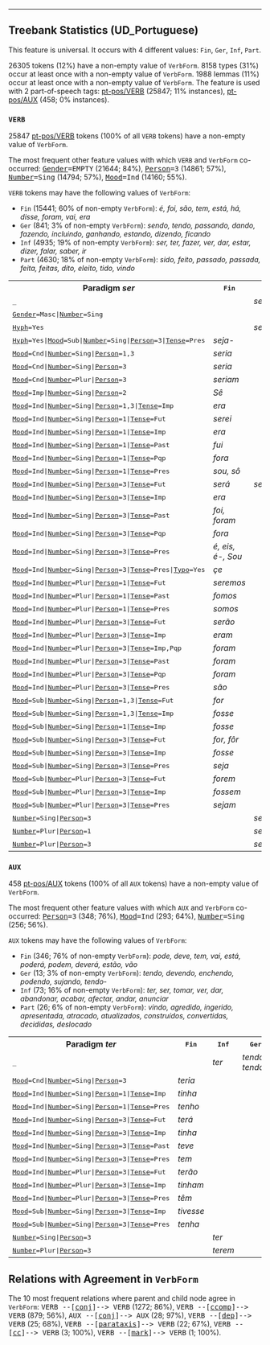 

--------------------------------------------------------------------------------

## Treebank Statistics (UD_Portuguese)

This feature is universal.
It occurs with 4 different values: `Fin`, `Ger`, `Inf`, `Part`.

26305 tokens (12%) have a non-empty value of `VerbForm`.
8158 types (31%) occur at least once with a non-empty value of `VerbForm`.
1988 lemmas (11%) occur at least once with a non-empty value of `VerbForm`.
The feature is used with 2 part-of-speech tags: [pt-pos/VERB]() (25847; 11% instances), [pt-pos/AUX]() (458; 0% instances).

### `VERB`

25847 [pt-pos/VERB]() tokens (100% of all `VERB` tokens) have a non-empty value of `VerbForm`.

The most frequent other feature values with which `VERB` and `VerbForm` co-occurred: <tt><a href="Gender.html">Gender</a>=EMPTY</tt> (21644; 84%), <tt><a href="Person.html">Person</a>=3</tt> (14861; 57%), <tt><a href="Number.html">Number</a>=Sing</tt> (14794; 57%), <tt><a href="Mood.html">Mood</a>=Ind</tt> (14160; 55%).

`VERB` tokens may have the following values of `VerbForm`:

* `Fin` (15441; 60% of non-empty `VerbForm`): <em>é, foi, são, tem, está, há, disse, foram, vai, era</em>
* `Ger` (841; 3% of non-empty `VerbForm`): <em>sendo, tendo, passando, dando, fazendo, incluindo, ganhando, estando, dizendo, ficando</em>
* `Inf` (4935; 19% of non-empty `VerbForm`): <em>ser, ter, fazer, ver, dar, estar, dizer, falar, saber, ir</em>
* `Part` (4630; 18% of non-empty `VerbForm`): <em>sido, feito, passado, passada, feita, feitas, dito, eleito, tido, vindo</em>

<table>
  <tr><th>Paradigm <i>ser</i></th><th><tt>Fin</tt></th><th><tt>Inf</tt></th><th><tt>Part</tt></th><th><tt>Ger</tt></th></tr>
  <tr><td><tt>_</tt></td><td></td><td><em>ser</em></td><td><em>sido</em></td><td><em>sendo</em></td></tr>
  <tr><td><tt><a href="Gender.html">Gender</a>=Masc|<a href="Number.html">Number</a>=Sing</tt></td><td></td><td></td><td><em>sido</em></td><td></td></tr>
  <tr><td><tt><a href="Hyph.html">Hyph</a>=Yes</tt></td><td></td><td><em>ser-</em></td><td></td><td><em>sendo-</em></td></tr>
  <tr><td><tt><a href="Hyph.html">Hyph</a>=Yes|<a href="Mood.html">Mood</a>=Sub|<a href="Number.html">Number</a>=Sing|<a href="Person.html">Person</a>=3|<a href="Tense.html">Tense</a>=Pres</tt></td><td><em>seja-</em></td><td></td><td></td><td></td></tr>
  <tr><td><tt><a href="Mood.html">Mood</a>=Cnd|<a href="Number.html">Number</a>=Sing|<a href="Person.html">Person</a>=1,3</tt></td><td><em>seria</em></td><td></td><td></td><td></td></tr>
  <tr><td><tt><a href="Mood.html">Mood</a>=Cnd|<a href="Number.html">Number</a>=Sing|<a href="Person.html">Person</a>=3</tt></td><td><em>seria</em></td><td></td><td></td><td></td></tr>
  <tr><td><tt><a href="Mood.html">Mood</a>=Cnd|<a href="Number.html">Number</a>=Plur|<a href="Person.html">Person</a>=3</tt></td><td><em>seriam</em></td><td></td><td></td><td></td></tr>
  <tr><td><tt><a href="Mood.html">Mood</a>=Imp|<a href="Number.html">Number</a>=Sing|<a href="Person.html">Person</a>=2</tt></td><td><em>Sê</em></td><td></td><td></td><td></td></tr>
  <tr><td><tt><a href="Mood.html">Mood</a>=Ind|<a href="Number.html">Number</a>=Sing|<a href="Person.html">Person</a>=1,3|<a href="Tense.html">Tense</a>=Imp</tt></td><td><em>era</em></td><td></td><td></td><td></td></tr>
  <tr><td><tt><a href="Mood.html">Mood</a>=Ind|<a href="Number.html">Number</a>=Sing|<a href="Person.html">Person</a>=1|<a href="Tense.html">Tense</a>=Fut</tt></td><td><em>serei</em></td><td></td><td></td><td></td></tr>
  <tr><td><tt><a href="Mood.html">Mood</a>=Ind|<a href="Number.html">Number</a>=Sing|<a href="Person.html">Person</a>=1|<a href="Tense.html">Tense</a>=Imp</tt></td><td><em>era</em></td><td></td><td></td><td></td></tr>
  <tr><td><tt><a href="Mood.html">Mood</a>=Ind|<a href="Number.html">Number</a>=Sing|<a href="Person.html">Person</a>=1|<a href="Tense.html">Tense</a>=Past</tt></td><td><em>fui</em></td><td></td><td></td><td></td></tr>
  <tr><td><tt><a href="Mood.html">Mood</a>=Ind|<a href="Number.html">Number</a>=Sing|<a href="Person.html">Person</a>=1|<a href="Tense.html">Tense</a>=Pqp</tt></td><td><em>fora</em></td><td></td><td></td><td></td></tr>
  <tr><td><tt><a href="Mood.html">Mood</a>=Ind|<a href="Number.html">Number</a>=Sing|<a href="Person.html">Person</a>=1|<a href="Tense.html">Tense</a>=Pres</tt></td><td><em>sou, sô</em></td><td></td><td></td><td></td></tr>
  <tr><td><tt><a href="Mood.html">Mood</a>=Ind|<a href="Number.html">Number</a>=Sing|<a href="Person.html">Person</a>=3|<a href="Tense.html">Tense</a>=Fut</tt></td><td><em>será</em></td><td><em>será</em></td><td></td><td></td></tr>
  <tr><td><tt><a href="Mood.html">Mood</a>=Ind|<a href="Number.html">Number</a>=Sing|<a href="Person.html">Person</a>=3|<a href="Tense.html">Tense</a>=Imp</tt></td><td><em>era</em></td><td></td><td></td><td></td></tr>
  <tr><td><tt><a href="Mood.html">Mood</a>=Ind|<a href="Number.html">Number</a>=Sing|<a href="Person.html">Person</a>=3|<a href="Tense.html">Tense</a>=Past</tt></td><td><em>foi, foram</em></td><td></td><td></td><td></td></tr>
  <tr><td><tt><a href="Mood.html">Mood</a>=Ind|<a href="Number.html">Number</a>=Sing|<a href="Person.html">Person</a>=3|<a href="Tense.html">Tense</a>=Pqp</tt></td><td><em>fora</em></td><td></td><td></td><td></td></tr>
  <tr><td><tt><a href="Mood.html">Mood</a>=Ind|<a href="Number.html">Number</a>=Sing|<a href="Person.html">Person</a>=3|<a href="Tense.html">Tense</a>=Pres</tt></td><td><em>é, eis, é-, Sou</em></td><td></td><td></td><td></td></tr>
  <tr><td><tt><a href="Mood.html">Mood</a>=Ind|<a href="Number.html">Number</a>=Sing|<a href="Person.html">Person</a>=3|<a href="Tense.html">Tense</a>=Pres|<a href="Typo.html">Typo</a>=Yes</tt></td><td><em>çe</em></td><td></td><td></td><td></td></tr>
  <tr><td><tt><a href="Mood.html">Mood</a>=Ind|<a href="Number.html">Number</a>=Plur|<a href="Person.html">Person</a>=1|<a href="Tense.html">Tense</a>=Fut</tt></td><td><em>seremos</em></td><td></td><td></td><td></td></tr>
  <tr><td><tt><a href="Mood.html">Mood</a>=Ind|<a href="Number.html">Number</a>=Plur|<a href="Person.html">Person</a>=1|<a href="Tense.html">Tense</a>=Past</tt></td><td><em>fomos</em></td><td></td><td></td><td></td></tr>
  <tr><td><tt><a href="Mood.html">Mood</a>=Ind|<a href="Number.html">Number</a>=Plur|<a href="Person.html">Person</a>=1|<a href="Tense.html">Tense</a>=Pres</tt></td><td><em>somos</em></td><td></td><td></td><td></td></tr>
  <tr><td><tt><a href="Mood.html">Mood</a>=Ind|<a href="Number.html">Number</a>=Plur|<a href="Person.html">Person</a>=3|<a href="Tense.html">Tense</a>=Fut</tt></td><td><em>serão</em></td><td></td><td></td><td></td></tr>
  <tr><td><tt><a href="Mood.html">Mood</a>=Ind|<a href="Number.html">Number</a>=Plur|<a href="Person.html">Person</a>=3|<a href="Tense.html">Tense</a>=Imp</tt></td><td><em>eram</em></td><td></td><td></td><td></td></tr>
  <tr><td><tt><a href="Mood.html">Mood</a>=Ind|<a href="Number.html">Number</a>=Plur|<a href="Person.html">Person</a>=3|<a href="Tense.html">Tense</a>=Imp,Pqp</tt></td><td><em>foram</em></td><td></td><td></td><td></td></tr>
  <tr><td><tt><a href="Mood.html">Mood</a>=Ind|<a href="Number.html">Number</a>=Plur|<a href="Person.html">Person</a>=3|<a href="Tense.html">Tense</a>=Past</tt></td><td><em>foram</em></td><td></td><td></td><td></td></tr>
  <tr><td><tt><a href="Mood.html">Mood</a>=Ind|<a href="Number.html">Number</a>=Plur|<a href="Person.html">Person</a>=3|<a href="Tense.html">Tense</a>=Pqp</tt></td><td><em>foram</em></td><td></td><td></td><td></td></tr>
  <tr><td><tt><a href="Mood.html">Mood</a>=Ind|<a href="Number.html">Number</a>=Plur|<a href="Person.html">Person</a>=3|<a href="Tense.html">Tense</a>=Pres</tt></td><td><em>são</em></td><td></td><td></td><td></td></tr>
  <tr><td><tt><a href="Mood.html">Mood</a>=Sub|<a href="Number.html">Number</a>=Sing|<a href="Person.html">Person</a>=1,3|<a href="Tense.html">Tense</a>=Fut</tt></td><td><em>for</em></td><td></td><td></td><td></td></tr>
  <tr><td><tt><a href="Mood.html">Mood</a>=Sub|<a href="Number.html">Number</a>=Sing|<a href="Person.html">Person</a>=1,3|<a href="Tense.html">Tense</a>=Imp</tt></td><td><em>fosse</em></td><td></td><td></td><td></td></tr>
  <tr><td><tt><a href="Mood.html">Mood</a>=Sub|<a href="Number.html">Number</a>=Sing|<a href="Person.html">Person</a>=1|<a href="Tense.html">Tense</a>=Imp</tt></td><td><em>fosse</em></td><td></td><td></td><td></td></tr>
  <tr><td><tt><a href="Mood.html">Mood</a>=Sub|<a href="Number.html">Number</a>=Sing|<a href="Person.html">Person</a>=3|<a href="Tense.html">Tense</a>=Fut</tt></td><td><em>for, fôr</em></td><td></td><td></td><td></td></tr>
  <tr><td><tt><a href="Mood.html">Mood</a>=Sub|<a href="Number.html">Number</a>=Sing|<a href="Person.html">Person</a>=3|<a href="Tense.html">Tense</a>=Imp</tt></td><td><em>fosse</em></td><td></td><td></td><td></td></tr>
  <tr><td><tt><a href="Mood.html">Mood</a>=Sub|<a href="Number.html">Number</a>=Sing|<a href="Person.html">Person</a>=3|<a href="Tense.html">Tense</a>=Pres</tt></td><td><em>seja</em></td><td></td><td></td><td></td></tr>
  <tr><td><tt><a href="Mood.html">Mood</a>=Sub|<a href="Number.html">Number</a>=Plur|<a href="Person.html">Person</a>=3|<a href="Tense.html">Tense</a>=Fut</tt></td><td><em>forem</em></td><td></td><td></td><td></td></tr>
  <tr><td><tt><a href="Mood.html">Mood</a>=Sub|<a href="Number.html">Number</a>=Plur|<a href="Person.html">Person</a>=3|<a href="Tense.html">Tense</a>=Imp</tt></td><td><em>fossem</em></td><td></td><td></td><td></td></tr>
  <tr><td><tt><a href="Mood.html">Mood</a>=Sub|<a href="Number.html">Number</a>=Plur|<a href="Person.html">Person</a>=3|<a href="Tense.html">Tense</a>=Pres</tt></td><td><em>sejam</em></td><td></td><td></td><td></td></tr>
  <tr><td><tt><a href="Number.html">Number</a>=Sing|<a href="Person.html">Person</a>=3</tt></td><td></td><td><em>ser</em></td><td></td><td></td></tr>
  <tr><td><tt><a href="Number.html">Number</a>=Plur|<a href="Person.html">Person</a>=1</tt></td><td></td><td><em>sermos</em></td><td></td><td></td></tr>
  <tr><td><tt><a href="Number.html">Number</a>=Plur|<a href="Person.html">Person</a>=3</tt></td><td></td><td><em>serem</em></td><td></td><td></td></tr>
</table>

### `AUX`

458 [pt-pos/AUX]() tokens (100% of all `AUX` tokens) have a non-empty value of `VerbForm`.

The most frequent other feature values with which `AUX` and `VerbForm` co-occurred: <tt><a href="Person.html">Person</a>=3</tt> (348; 76%), <tt><a href="Mood.html">Mood</a>=Ind</tt> (293; 64%), <tt><a href="Number.html">Number</a>=Sing</tt> (256; 56%).

`AUX` tokens may have the following values of `VerbForm`:

* `Fin` (346; 76% of non-empty `VerbForm`): <em>pode, deve, tem, vai, está, poderá, podem, deverá, estão, vão</em>
* `Ger` (13; 3% of non-empty `VerbForm`): <em>tendo, devendo, enchendo, podendo, sujando, tendo-</em>
* `Inf` (73; 16% of non-empty `VerbForm`): <em>ter, ser, tomar, ver, dar, abandonar, acabar, afectar, andar, anunciar</em>
* `Part` (26; 6% of non-empty `VerbForm`): <em>vindo, agredido, ingerido, apresentada, atracado, atualizados, construídos, convertidas, decididas, deslocado</em>

<table>
  <tr><th>Paradigm <i>ter</i></th><th><tt>Fin</tt></th><th><tt>Inf</tt></th><th><tt>Ger</tt></th></tr>
  <tr><td><tt>_</tt></td><td></td><td><em>ter</em></td><td><em>tendo, tendo-</em></td></tr>
  <tr><td><tt><a href="Mood.html">Mood</a>=Cnd|<a href="Number.html">Number</a>=Sing|<a href="Person.html">Person</a>=3</tt></td><td><em>teria</em></td><td></td><td></td></tr>
  <tr><td><tt><a href="Mood.html">Mood</a>=Ind|<a href="Number.html">Number</a>=Sing|<a href="Person.html">Person</a>=1|<a href="Tense.html">Tense</a>=Imp</tt></td><td><em>tinha</em></td><td></td><td></td></tr>
  <tr><td><tt><a href="Mood.html">Mood</a>=Ind|<a href="Number.html">Number</a>=Sing|<a href="Person.html">Person</a>=1|<a href="Tense.html">Tense</a>=Pres</tt></td><td><em>tenho</em></td><td></td><td></td></tr>
  <tr><td><tt><a href="Mood.html">Mood</a>=Ind|<a href="Number.html">Number</a>=Sing|<a href="Person.html">Person</a>=3|<a href="Tense.html">Tense</a>=Fut</tt></td><td><em>terá</em></td><td></td><td></td></tr>
  <tr><td><tt><a href="Mood.html">Mood</a>=Ind|<a href="Number.html">Number</a>=Sing|<a href="Person.html">Person</a>=3|<a href="Tense.html">Tense</a>=Imp</tt></td><td><em>tinha</em></td><td></td><td></td></tr>
  <tr><td><tt><a href="Mood.html">Mood</a>=Ind|<a href="Number.html">Number</a>=Sing|<a href="Person.html">Person</a>=3|<a href="Tense.html">Tense</a>=Past</tt></td><td><em>teve</em></td><td></td><td></td></tr>
  <tr><td><tt><a href="Mood.html">Mood</a>=Ind|<a href="Number.html">Number</a>=Sing|<a href="Person.html">Person</a>=3|<a href="Tense.html">Tense</a>=Pres</tt></td><td><em>tem</em></td><td></td><td></td></tr>
  <tr><td><tt><a href="Mood.html">Mood</a>=Ind|<a href="Number.html">Number</a>=Plur|<a href="Person.html">Person</a>=3|<a href="Tense.html">Tense</a>=Fut</tt></td><td><em>terão</em></td><td></td><td></td></tr>
  <tr><td><tt><a href="Mood.html">Mood</a>=Ind|<a href="Number.html">Number</a>=Plur|<a href="Person.html">Person</a>=3|<a href="Tense.html">Tense</a>=Imp</tt></td><td><em>tinham</em></td><td></td><td></td></tr>
  <tr><td><tt><a href="Mood.html">Mood</a>=Ind|<a href="Number.html">Number</a>=Plur|<a href="Person.html">Person</a>=3|<a href="Tense.html">Tense</a>=Pres</tt></td><td><em>têm</em></td><td></td><td></td></tr>
  <tr><td><tt><a href="Mood.html">Mood</a>=Sub|<a href="Number.html">Number</a>=Sing|<a href="Person.html">Person</a>=3|<a href="Tense.html">Tense</a>=Imp</tt></td><td><em>tivesse</em></td><td></td><td></td></tr>
  <tr><td><tt><a href="Mood.html">Mood</a>=Sub|<a href="Number.html">Number</a>=Sing|<a href="Person.html">Person</a>=3|<a href="Tense.html">Tense</a>=Pres</tt></td><td><em>tenha</em></td><td></td><td></td></tr>
  <tr><td><tt><a href="Number.html">Number</a>=Sing|<a href="Person.html">Person</a>=3</tt></td><td></td><td><em>ter</em></td><td></td></tr>
  <tr><td><tt><a href="Number.html">Number</a>=Plur|<a href="Person.html">Person</a>=3</tt></td><td></td><td><em>terem</em></td><td></td></tr>
</table>

## Relations with Agreement in `VerbForm`

The 10 most frequent relations where parent and child node agree in `VerbForm`:
<tt>VERB --[<a href="../dep/conj.html">conj</a>]--> VERB</tt> (1272; 86%),
<tt>VERB --[<a href="../dep/ccomp.html">ccomp</a>]--> VERB</tt> (879; 56%),
<tt>AUX --[<a href="../dep/conj.html">conj</a>]--> AUX</tt> (28; 97%),
<tt>VERB --[<a href="../dep/dep.html">dep</a>]--> VERB</tt> (25; 68%),
<tt>VERB --[<a href="../dep/parataxis.html">parataxis</a>]--> VERB</tt> (22; 67%),
<tt>VERB --[<a href="../dep/cc.html">cc</a>]--> VERB</tt> (3; 100%),
<tt>VERB --[<a href="../dep/mark.html">mark</a>]--> VERB</tt> (1; 100%).

